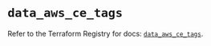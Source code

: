 # `data_aws_ce_tags`

Refer to the Terraform Registry for docs: [`data_aws_ce_tags`](https://registry.terraform.io/providers/hashicorp/aws/6.6.0/docs/data-sources/ce_tags).

